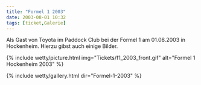 ```yaml
---
title: "Formel 1 2003"
date: 2003-08-01 10:32
tags: [ticket,Galerie]
---
```

Als Gast von Toyota im Paddock Club bei der Formel 1 am 01.08.2003 in Hockenheim. Hierzu gibst auch einige Bilder.

{% include wetty/picture.html img="Tickets/f1_2003_front.gif" alt="Formel 1 Hockenheim 2003" %}

<!--more-->

{% include wetty/gallery.html dir="Formel-1-2003" %}
